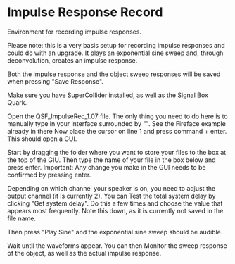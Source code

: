 # Impulse Response Record
Environment for recording impulse responses.

Please note: this is a very basis setup for recording impulse responses and could do with an upgrade.
It plays an exponential sine sweep and, through deconvolution, creates an impulse response.

Both the impulse response and the object sweep responses will be saved when pressing "Save Response".

Make sure you have SuperCollider installed, as well as the Signal Box Quark.

Open the QSF_ImpulseRec_1.07 file.
The only thing you need to do here is to manually type in your interface surrounded by "". See the Fireface example already in there
Now place the cursor on line 1 and press command + enter.
This should open a GUI.

Start by dragging the folder where you want to store your files to the box at the top of the GIU.
Then type the name of your file in the box below and press enter.
Important: Any change you make in the GUI needs to be confirmed by pressing enter.

Depending on which channel your speaker is on, you need to adjust the output channel (it is currently 2).
You can Test the total system delay by clicking "Get system delay". Do this a few times and choose the value that appears most frequently. Note this down, as it is currently not saved in the file name.

Then press "Play Sine" and the exponential sine sweep should be audible.

Wait until the waveforms appear. You can then Monitor the sweep response of the object, as well as the actual impulse response.